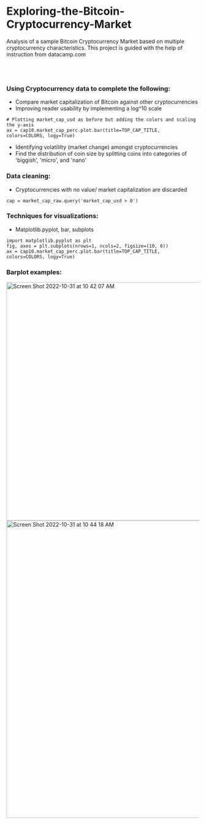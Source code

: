 # Exploring-the-Bitcoin-Cryptocurrency-Market
Analysis of a sample Bitcoin Cryptocurrency Market based on multiple cryptocurrency characteristics. This project is guided with the help of instruction from datacamp.com

<br />
<br />
  
### Using Cryptocurrency data to complete the following:
* Compare market capitalization of Bitcoin against other cryptocurrencies
* Improving reader usability by implementing a log^10 scale
```
# Plotting market_cap_usd as before but adding the colors and scaling the y-axis  
ax = cap10.market_cap_perc.plot.bar(title=TOP_CAP_TITLE, colors=COLORS, logy=True)
```

* Identifying volatililty (market change) amongst cryptocurrencies
* Find the distribution of coin size by splitting coins into categories of 'biggish', 'micro', and 'nano'

### Data cleaning:
* Cryptocurrencies with no value/ market capitalization are discarded
```
cap = market_cap_raw.query('market_cap_usd > 0')
```

### Techniques for visualizations:
* Matplotlib.pyplot, bar, subplots
```
import matplotlib.pyplot as plt
fig, axes = plt.subplots(nrows=1, ncols=2, figsize=(10, 6))
ax = cap10.market_cap_perc.plot.bar(title=TOP_CAP_TITLE, colors=COLORS, logy=True)
```

### Barplot examples:
<img width="622" alt="Screen Shot 2022-10-31 at 10 42 07 AM" src="https://user-images.githubusercontent.com/116219953/199074371-17ff8afc-a5bf-4134-aac4-67f9e89f501e.png">
<img width="776" alt="Screen Shot 2022-10-31 at 10 44 18 AM" src="https://user-images.githubusercontent.com/116219953/199074391-18ff202a-6aa0-474c-829c-b4a01e5bc11a.png">


